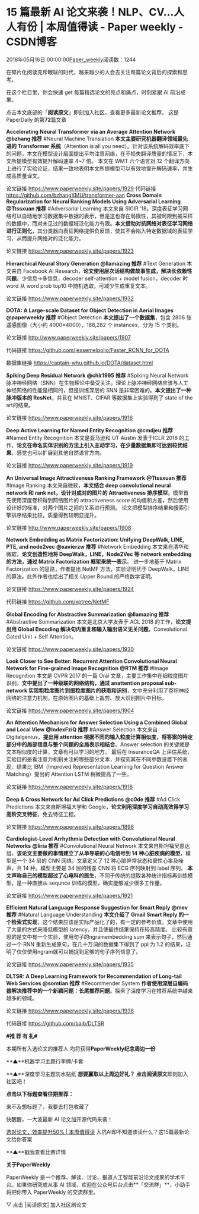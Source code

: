 
# 15 篇最新 AI 论文来袭！NLP、CV...人人有份 | 本周值得读 - Paper weekly - CSDN博客


2018年05月16日 00:00:00[Paper_weekly](https://me.csdn.net/c9Yv2cf9I06K2A9E)阅读数：1244




在碎片化阅读充斥眼球的时代，越来越少的人会去关注每篇论文背后的探索和思考。

在这个栏目里，你会快速 get 每篇精选论文的亮点和痛点，时刻紧跟 AI 前沿成果。

点击本文底部的「**阅读原文**」即刻加入社区，查看更多最新论文推荐。
这是 PaperDaily 的第**72**篇文章

**Accelerating Neural Transformer via an Average Attention Network**
**@bzhang 推荐**
\#Neural Machine Translation
**本文主要研究机器翻译领域最先进的 Transformer 系统**（Attention is all you need）。针对该系统解码效率底下的问题，本文在模型设计层面提出平均注意网络，在不损失翻译质量的情况下，本文所提模型有效提升解码速率 4~7 倍。
本文在 WMT 六个语言对 12 个翻译方向上进行了实验论证，结果一致地表明本文所提模型可以有效地提升解码速率，并生成高质量译文。


论文链接
https://www.paperweekly.site/papers/1929
代码链接
https://github.com/bzhangXMU/transformer-aan
**Cross Domain Regularization for Neural Ranking Models Using Adversarial Learning**
**@Ttssxuan 推荐**
\#Adversarial Learning
本文来自 SIGIR ’18。深度表征学习网络可以自动地学习数据集中数据的表示，但是这也存在局限性，其被局限到被采样的数据中，而对未见过的数据域泛化能力有限。**本文借助对抗网络对表征学习网络进行正则化**，其分类器向表征网络提供负反馈，使其不会陷入特定数据域的表征学习，从而提升网络对的泛化能力。

论文链接
https://www.paperweekly.site/papers/1923

**Hierarchical Neural Story Generation**
**@llamazing 推荐**
\#Text Generation
本文来自 Facebook AI Research，**论文使用层次话结构做故事生成，解决长依赖性问题**。少信息->多信息，decoder self-attention + model fusion，decoder 时 word 从 word prob top10 中随机选取，可减少生成重复文本。

论文链接
https://www.paperweekly.site/papers/1932


**DOTA: A Large-scale Dataset for Object Detection in Aerial Images**
**@paperweekly 推荐**
\#Object Detection
**本文提出了一个数据集**，包含 2806 张遥感图像（大小约 4000*4000），188,282 个 instances，分为 15 个类别。

论文链接
http://www.paperweekly.site/papers/1907

代码链接
https://github.com/jessemelpolio/Faster_RCNN_for_DOTA

数据集链接
https://captain-whu.github.io/DOTA/dataset.html


**Spiking Deep Residual Network**
**@chlr1995 推荐**
\#Spiking Neural Network
脉冲神经网络（SNN）在生物理论中备受关注。理论上脉冲神经网络应该与人工神经网络的性能是相同的，但是训练深层的 SNN 是非常困难的。**本文提出了一种脉冲版本的 ResNet**，并且在 MNIST、CIFAR 等数据集上实验得到了 state of the art的结果。

论文链接
https://www.paperweekly.site/papers/1916


**Deep Active Learning for Named Entity Recognition**
**@cmdjeu 推荐**
\#Named Entity Recognition
本文是亚马逊和 UT Austin 发表于ICLR 2018 的工作，**论文在命名实体识别的方法上引入主动学习，在少量数据集即可达到较优结果**，感觉也可以扩展到其他自然语言方向。

论文链接
https://www.paperweekly.site/papers/1919


**An Universal Image Attractiveness Ranking Framework**
**@Ttssxuan 推荐**
\#Image Ranking
本文来自微软，**本文结合 deep convolutional neural network 和 rank net，设计对成对的图片的 Attractiveness 排序模型**。模型首先使用深度卷积得到网络图片的 attractiveness score 的均值和方差，然后使用设计好的标准，对两个图片之间的关系进行预测。
论文把模型排序结果和搜索引擎排序结果比较，质量得到较明显提升。

论文链接
http://www.paperweekly.site/papers/1908


**Network Embedding as Matrix Factorization: Unifying DeepWalk, LINE, PTE, and node2vec**
**@xavierzw 推荐**
\#Network Embedding
本文来自清华和微软。**论文创造性地将 DeepWalk，LINE，Node2Vec 等 network embedding 的方法，通过 Matrix Factorization 框架来统一表示**。
进一步地基于 Matrix Factorization 的思路，作者提出 NetMF 方法，实验证明优于 DeepWalk，LINE 的算法。此外作者也给出了相关 Upper Bound 的严格数学证明。

论文链接
https://www.paperweekly.site/papers/1924

代码链接
https://github.com/xptree/NetMF


**Global Encoding for Abstractive Summarization**
**@llamazing 推荐**
\#Abstractive Summarization
本文是北京大学发表于 ACL 2018 的工作，**论文提出用 Global Encoding 解决句内重复和输入输出语义无关问题**，Convolutional Gated Unit + Self Attention。

论文链接
https://www.paperweekly.site/papers/1930


**Look Closer to See Better: Recurrent Attention Convolutional Neural Network for Fine-grained Image Recognition**
**@RTM 推荐**
\#Image Recognition
本文是 CVPR 2017 的一篇 Oral 文章，主要工作集中在细粒度图片识别。**文中提出了一种级联的网络结构，通过 anattention proposal sub-network 实现粗粒度图片到细粒度图片的获取和识别**，文中充分利用了卷积神经网络的注意力机制，在原始图片的基础上裁剪、放大识别图片中目标。

论文链接
https://www.paperweekly.site/papers/1904


**An Attention Mechanism for Answer Selection Using a Combined Global and Local View**
**@IndexFziQ 推荐**
\#Answer Selection
本文来自 Digitalgenius，**提出用 attention 根据不同的输入粒度计算相似度，将答案的特定部分中的局部信息与整个问题的全局表示相结合**。Answer selection 的关键就是文本相似度的计算，文章有可以学习的地方。
最后在 InsuranceQA 上评估系统，实验目的是看注意力机制关注的哪些部分文本，并探究其在不同参数设置下的表现，结果比 IBM（Improved Representation Learning for Question Answer Matching）提出的 Attention LSTM 稍微提高了一些。


论文链接
https://www.paperweekly.site/papers/1918


**Deep & Cross Network for Ad Click Predictions**
**@c0de 推荐**
\#Ad Click Predictions
本文来自斯坦福大学和 Google，**论文利用深度学习自动高效得学习高阶交叉特征**，免去特征工程。

论文链接
https://www.paperweekly.site/papers/1898


**Cardiologist-Level Arrhythmia Detection with Convolutional Neural Networks**
**@liria 推荐**
\#Convolutional Neural Network
本文来自斯坦福吴恩达组，**该论文主要做的事情建立了从单导联的心电信号到 14 种心脏疾病的模型**，模型是一个 34 层的 CNN 网络。文章定义了 12 种心脏异常状态和窦性心率及噪声，共 14 种。模型主要是 34 层的残差 CNN 将 ECG 序列映射到 label 序列。
**本文声称自己的模型超过了心电科的医生**，不同于传统的提取各种统计指标再训练模型，是一种直接从 sequnce 训练的模型，确实能够减少很多工作量。

论文链接
https://www.paperweekly.site/papers/1921


**Efficient Natural Language Response Suggestion for Smart Reply**
**@mev 推荐**
\#Natural Language Understanding
**本文介绍了 Gmail Smart Reply 的一个检索式实现**，这个结果应该是实际产品化了的，有一定的参考价值。文章中使用了大量的方式来降低模型的 latency，并且使最终结果保持在较高精度。
比较有意思的是文中有一个实验，使用句子的ngramembedding sum 来表示句子，然后通过一个 RNN 重新生成原句，在几十万词的数据集下得到了 ppl 为 1.2 的结果，证明了仅仅使用ngram就可以捕捉到足够的句子序列信息了。

论文链接
https://www.paperweekly.site/papers/1935


**DLTSR: A Deep Learning Framework for Recommendation of Long-tail Web Services**
**@somtian 推荐**
\#Recommender System
**作者使用深层自编码器解决推荐中的一个新颖问题：长尾推荐问题**。探索了深度学习在推荐系统中越来越多的领域。

论文链接
https://www.paperweekly.site/papers/1936

代码链接
https://github.com/baib/DLTSR


**\#****推 荐 有 礼****\#**

本期所有入选论文的推荐人
均将获得**PaperWeekly纪念周边一份**


**▲**机器学习主题行李牌/卡套

**▲**深度学习主题防水贴纸
**想要赢取以上周边好礼？**
**点击阅读原文**即刻加入社区吧！


**点击以下标题查看往期推荐：**

来不及想标题了，我要去打包收藏了

快醒醒，一大波最新 AI 论文加开源代码来袭！

[选对论文，效率提升50% | 本周值得读](http://mp.weixin.qq.com/s?__biz=MzIwMTc4ODE0Mw==&mid=2247487741&idx=1&sn=b61741b47e602626a236f5984a0b1cb4&chksm=96e9cf7da19e466b953b4f0fb4e0003b868045fd1a4eb1b38a2b6cfe5316c60bcd368f4ee985&scene=21#wechat_redirect)
入坑AI却不知道该读什么？这15篇最新论文给你答案



**▲**戳我查看比赛详情


**关于PaperWeekly**

PaperWeekly 是一个推荐、解读、讨论、报道人工智能前沿论文成果的学术平台。如果你研究或从事 AI 领域，欢迎在公众号后台点击**「交流群」**，小助手将把你带入 PaperWeekly 的交流群里。


▽ 点击 |阅读原文| 加入社区刷论文


